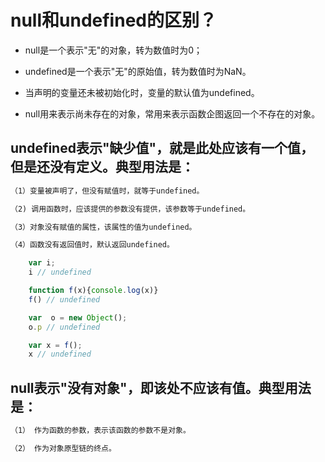 # null和undefined的区别？

- null是一个表示"无"的对象，转为数值时为0；
- undefined是一个表示"无"的原始值，转为数值时为NaN。

- 当声明的变量还未被初始化时，变量的默认值为undefined。 
- null用来表示尚未存在的对象，常用来表示函数企图返回一个不存在的对象。

## undefined表示"缺少值"，就是此处应该有一个值，但是还没有定义。典型用法是：
```js
（1）变量被声明了，但没有赋值时，就等于undefined。

（2) 调用函数时，应该提供的参数没有提供，该参数等于undefined。

（3）对象没有赋值的属性，该属性的值为undefined。

（4）函数没有返回值时，默认返回undefined。

    var i;
    i // undefined

    function f(x){console.log(x)}
    f() // undefined

    var  o = new Object();
    o.p // undefined

    var x = f();
    x // undefined
```

## null表示"没有对象"，即该处不应该有值。典型用法是：
```js
（1） 作为函数的参数，表示该函数的参数不是对象。

（2） 作为对象原型链的终点。
```